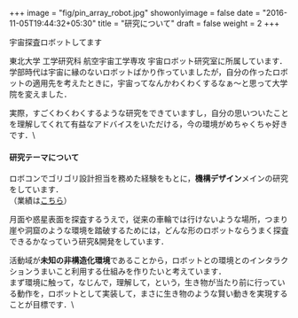 +++
image = "fig/pin_array_robot.jpg"
showonlyimage = false
date = "2016-11-05T19:44:32+05:30"
title = "研究について"
draft = false
weight = 2
+++

宇宙探査ロボットしてます
<!--more-->

東北大学 工学研究科 航空宇宙工学専攻 宇宙ロボット研究室に所属しています．\
学部時代は宇宙に縁のないロボットばかり作っていましたが，自分の作ったロボットの適用先を考えたときに，宇宙ってなんかわくわくするなぁ～と思って大学院を変えました．

実際，すごくわくわくするような研究をできていますし，自分の思いついたことを理解してくれて有益なアドバイスをいただける，今の環境がめちゃくちゃ好きです．\

#### 研究テーマについて
ロボコンでゴリゴリ設計担当を務めた経験をもとに，**機構デザイン**メインの研究をしています．\
（業績は[こちら](/portfolio/publication/)）

月面や惑星表面を探査するうえで，従来の車輪では行けないような場所，つまり崖や洞窟のような環境を踏破するためには，どんな形のロボットならうまく探査できるかなっていう研究&開発をしています．

活動域が**未知の非構造化環境**であることから，ロボットとの環境とのインタラクションうまいこと利用する仕組みを作りたいと考えています．\
まず環境に触って，なじんで，理解して，という，生き物が当たり前に行っている動作を，ロボットとして実装して，まさに生き物のような賢い動きを実現することが目標です．\